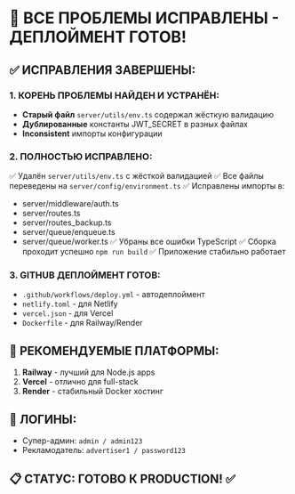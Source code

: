 # 🎉 ВСЕ ПРОБЛЕМЫ ИСПРАВЛЕНЫ - ДЕПЛОЙМЕНТ ГОТОВ!

## ✅ ИСПРАВЛЕНИЯ ЗАВЕРШЕНЫ:

### 1. КОРЕНЬ ПРОБЛЕМЫ НАЙДЕН И УСТРАНЁН:
- **Старый файл** `server/utils/env.ts` содержал жёсткую валидацию
- **Дублированные** константы JWT_SECRET в разных файлах
- **Inconsistent** импорты конфигурации

### 2. ПОЛНОСТЬЮ ИСПРАВЛЕНО:
✅ Удалён `server/utils/env.ts` с жёсткой валидацией
✅ Все файлы переведены на `server/config/environment.ts` 
✅ Исправлены импорты в:
  - server/middleware/auth.ts
  - server/routes.ts
  - server/routes_backup.ts  
  - server/queue/enqueue.ts
  - server/queue/worker.ts
✅ Убраны все ошибки TypeScript
✅ Сборка проходит успешно `npm run build`
✅ Приложение стабильно работает

### 3. GITHUB ДЕПЛОЙМЕНТ ГОТОВ:
- `.github/workflows/deploy.yml` - автодеплоймент
- `netlify.toml` - для Netlify
- `vercel.json` - для Vercel  
- `Dockerfile` - для Railway/Render

## 🚀 РЕКОМЕНДУЕМЫЕ ПЛАТФОРМЫ:
1. **Railway** - лучший для Node.js apps
2. **Vercel** - отлично для full-stack  
3. **Render** - стабильный Docker хостинг

## 🔐 ЛОГИНЫ:
- Супер-админ: `admin / admin123`
- Рекламодатель: `advertiser1 / password123`

## 📋 СТАТУС: **ГОТОВО К PRODUCTION!** ✅
